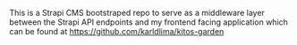 This is a Strapi CMS bootstraped repo to serve as a middleware layer between the Strapi API endpoints and my frontend facing application which can be found at https://github.com/karldlima/kitos-garden
